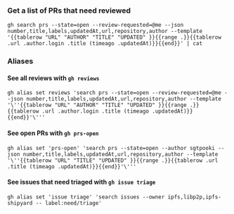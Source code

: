 ### Get a list of PRs that need reviewed

```
gh search prs --state=open --review-requested=@me --json number,title,labels,updatedAt,url,repository,author --template '{{tablerow "URL" "AUTHOR" "TITLE" "UPDATED" }}{{range .}}{{tablerow .url .author.login .title (timeago .updatedAt)}}{{end}}' | cat
```


### Aliases


#### See all reviews with `gh reviews`

```
gh alias set reviews 'search prs --state=open --review-requested=@me --json number,title,labels,updatedAt,url,repository,author --template '\''{{tablerow "URL" "AUTHOR" "TITLE" "UPDATED" }}{{range .}}{{tablerow .url .author.login .title (timeago .updatedAt)}}{{end}}'\'''
```

#### See open PRs with `gh prs-open`
```
gh alias set 'prs-open' 'search prs --state=open --author sgtpooki --json number,title,labels,updatedAt,url,repository,author --template '\''{{tablerow "URL" "TITLE" "UPDATED" }}{{range .}}{{tablerow .url .title (timeago .updatedAt)}}{{end}}'\'''
```

#### See issues that need triaged with `gh issue triage`

```
gh alias set 'issue triage' 'search issues --owner ipfs,libp2p,ipfs-shipyard -- label:need/triage'
```

